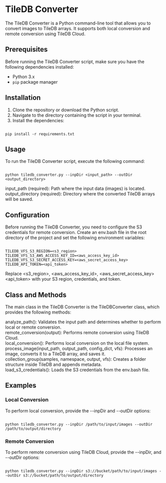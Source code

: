 # TileDB Converter

The TileDB Converter is a Python command-line tool that allows you to convert images to TileDB arrays. It supports both local conversion and remote conversion using TileDB Cloud. 

## Prerequisites

Before running the TileDB Converter script, make sure you have the following dependencies installed:

- Python 3.x 
- `pip` package manager

## Installation

1. Clone the repository or download the Python script.
2. Navigate to the directory containing the script in your terminal.
3. Install the dependencies:
```<shell>

pip install -r requirements.txt

```

## Usage

To run the TileDB Converter script, execute the following command:
```<shell>

python tiledb_converter.py --inpDir <input_path> --outDir <output_directory> 

```

input_path (required): Path where the input data (images) is located. \
output_directory (required): Directory where the converted TileDB arrays will be saved. 


## Configuration

Before running the TileDB Converter, you need to configure the S3 credentials for remote conversion. Create an env.bash file in the root directory of the project and set the following environment variables:

```<shell>

TILEDB_VFS_S3_REGION=<s3_region>
TILEDB_VFS_S3_AWS_ACCESS_KEY_ID=<aws_access_key_id>
TILEDB_VFS_S3_SECRET_ACCESS_KEY=<aws_secret_access_key>
TILEDB_API_TOKEN=<api_token>

```

Replace <s3_region>, <aws_access_key_id>, <aws_secret_access_key> <api_token> with your S3 region, credentials, and token.

## Class and Methods

The main class in the TileDB Converter is the TileDBConverter class, which provides the following methods:

analyze_path(): Validates the input path and determines whether to perform local or remote conversion. \
remote_conversion(output): Performs remote conversion using TileDB Cloud. \
local_conversion(): Performs local conversion on the local file system. \
process_image(input_path, output_path, config_dict, vfs): Processes an image, converts it to a TileDB array, and saves it. \
collection_group(samples, namespace, output, vfs): Creates a folder structure inside TileDB and appends metadata. \
load_s3_credentials(): Loads the S3 credentials from the env.bash file. 

## Examples

### Local Conversion

To perform local conversion, provide the --inpDir and --outDir options:

```<shell>

python tiledb_converter.py --inpDir /path/to/input/images --outDir /path/to/output/directory

```

### Remote Conversion

To perform remote conversion using TileDB Cloud, provide the --inpDir, and --outDir options:

```<shell>

python tiledb_converter.py --inpDir s3://bucket/path/to/input/images --outDir s3://bucket/path/to/output/directory 

```